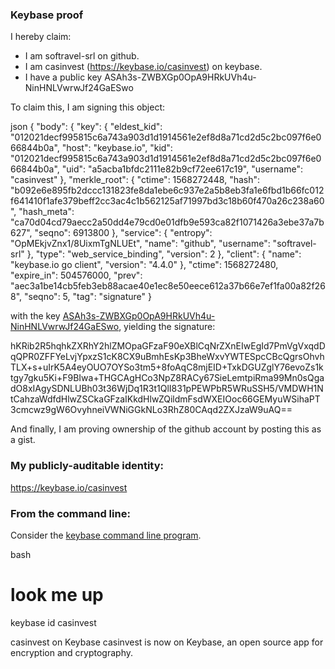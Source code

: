 ### Keybase proof

I hereby claim:

  * I am softravel-srl on github.
  * I am casinvest (https://keybase.io/casinvest) on keybase.
  * I have a public key ASAh3s-ZWBXGp0OpA9HRkUVh4u-NinHNLVwrwJf24GaESwo

To claim this, I am signing this object:

json
{
  "body": {
    "key": {
      "eldest_kid": "012021decf995815c6a743a903d1d1914561e2ef8d8a71cd2d5c2bc097f6e066844b0a",
      "host": "keybase.io",
      "kid": "012021decf995815c6a743a903d1d1914561e2ef8d8a71cd2d5c2bc097f6e066844b0a",
      "uid": "a5acba1bfdc2111e82b9cf72ee617c19",
      "username": "casinvest"
    },
    "merkle_root": {
      "ctime": 1568272448,
      "hash": "b092e6e895fb2dccc131823fe8da1ebe6c937e2a5b8eb3fa1e6fbd1b66fc012f641410f1afe379beff2cc3ac4c1b562125af71997bd3c18b60f470a26c238a60",
      "hash_meta": "ca70d04cd79aecc2a50dd4e79cd0e01dfb9e593ca82f1071426a3ebe37a7b627",
      "seqno": 6913800
    },
    "service": {
      "entropy": "OpMEkjvZnx1/8UixmTgNLUEt",
      "name": "github",
      "username": "softravel-srl"
    },
    "type": "web_service_binding",
    "version": 2
  },
  "client": {
    "name": "keybase.io go client",
    "version": "4.4.0"
  },
  "ctime": 1568272480,
  "expire_in": 504576000,
  "prev": "aec3a1be14cb5feb3eb88acae40e1ec8e50eece612a37b66e7ef1fa00a82f268",
  "seqno": 5,
  "tag": "signature"
}


with the key [ASAh3s-ZWBXGp0OpA9HRkUVh4u-NinHNLVwrwJf24GaESwo](https://keybase.io/casinvest), yielding the signature:


hKRib2R5hqhkZXRhY2hlZMOpaGFzaF90eXBlCqNrZXnEIwEgId7PmVgVxqdDqQPR0ZFFYeLvjYpxzS1cK8CX9uBmhEsKp3BheWxvYWTESpcCBcQgrsOhvhTLX+s+uIrK5A4eyOUO7OYSo3tm5+8foAqC8mjEID+TxkDGUZglY76evoZs1ktgy7gku5Ki+F9BIwa+THGCAgHCo3NpZ8RACy67SieLemtpiRma99Mn0sQgadO8xIAgySDNLUBh03t36WjDq1R3t1QlI831pPEWPbR5WRuSSH5/VMDWH1NtCahzaWdfdHlwZSCkaGFzaIKkdHlwZQildmFsdWXEIOoc66GEMyuWSihaPT3cmcwz9gW6OvyhneiVWNiGGkNLo3RhZ80CAqd2ZXJzaW9uAQ==



And finally, I am proving ownership of the github account by posting this as a gist.

### My publicly-auditable identity:

https://keybase.io/casinvest

### From the command line:

Consider the [keybase command line program](https://keybase.io/download).

bash
# look me up
keybase id casinvest

casinvest on Keybase
casinvest is now on Keybase, an open source app for encryption and cryptography.
